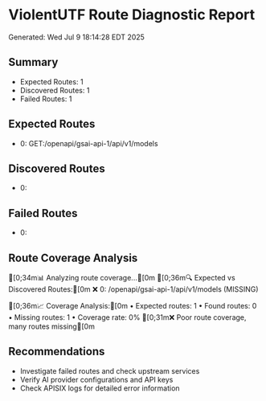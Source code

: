 # ViolentUTF Route Diagnostic Report
Generated: Wed Jul  9 18:14:28 EDT 2025

## Summary
- Expected Routes: 1
- Discovered Routes: 1
- Failed Routes: 1

## Expected Routes
- 0: GET:/openapi/gsai-api-1/api/v1/models

## Discovered Routes
- 0: 

## Failed Routes
- 0: 

## Route Coverage Analysis
[0;34m📊 Analyzing route coverage...[0m
[0;36m🔍 Expected vs Discovered Routes:[0m
   ❌ 0: /openapi/gsai-api-1/api/v1/models (MISSING)

[0;36m📈 Coverage Analysis:[0m
   • Expected routes: 1
   • Found routes: 0
   • Missing routes: 1
   • Coverage rate: 0%
[0;31m❌ Poor route coverage, many routes missing[0m

## Recommendations
- Investigate failed routes and check upstream services
- Verify AI provider configurations and API keys
- Check APISIX logs for detailed error information
